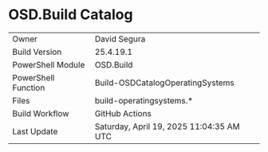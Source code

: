 ﻿# OSD.Build Catalog

| | |
|-|-|
| Owner | David Segura |
| Build Version | 25.4.19.1 |
| PowerShell Module | OSD.Build |
| PowerShell Function | Build-OSDCatalogOperatingSystems |
| Files | build-operatingsystems.* |
| Build Workflow | GitHub Actions |
| Last Update | Saturday, April 19, 2025 11:04:35 AM UTC |
